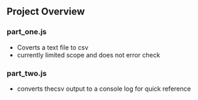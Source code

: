 ## Project Overview

### part_one.js

- Coverts a text file to csv
- currently limited scope and does not error check

### part_two.js

- converts thecsv output to a console log for quick reference
